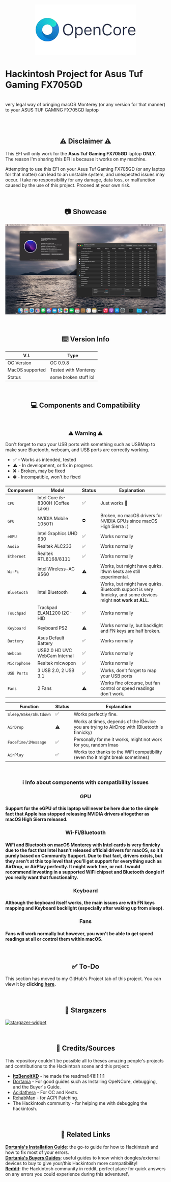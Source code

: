<!-- made by ItzBenoitXD with the help of BlueprintFramework's README -->
<!-- Header -->
<br/><p align="center">
  <picture>
    <img alt="OpenCore Logo" src="./logo.png">  
  </picture>
  # Hackintosh Project for Asus Tuf Gaming FX705GD
  <br/>
  very legal way of bringing macOS Monterey (or any version for that manner) to your ASUS TUF GAMING FX705GD laptop
  <br/><br/>
</p>

<!-- Disclaimer -->
<br/><h2 align="center">⚠️ Disclaimer ⚠️</h2>

This EFI will only work for the **Asus Tuf Gaming FX705GD** laptop **ONLY**. The reason I'm sharing this EFI is because it works on my machine.

Attempting to use this EFI on your Asus Tuf Gaming FX705GD (or any laptop for that matter) can lead to an unstable system, and unexpected issues may occur. I take no responsibility for any damage, data loss, or malfunction caused by the use of this project. Proceed at your own risk.

<!-- Showcase -->
<br/><h2 align="center">📷 Showcase</h2>

![screenshots](./showcase.jpg)

<!-- Version Info -->
<br/><h2 align="center">⌨️ Version Info</h2>

| V.I.       | Type                                           |
| --------------- | ------------------------------------------------ |
| OC Version             | OC 0.9.8             |
| MacOS supported            | Tested with Monterey           |
| Status           | some broken stuff lol      

<!-- Components & Compatibility -->
<br/><h2 align="center">💻 Components and Compatibility</h2>

<br/><h3 align="center">⚠️ Warning ⚠️</h3>
Don't forget to map your USB ports with something such as USBMap to make sure Bluetooth, webcam, and USB ports are correctly working.

- ✅ - Works as intended, tested
- ⚠️ - In development, or fix in progress
- ❌ - Broken, may be fixed
- ⛔ - Incompatible, won't be fixed

| Component       | Model                                           | Status             | Explanation             |
| --------------- | ------------------------------------------------ | --------------- | ---------------          |
| `CPU`             | Intel Core i5-8300H (Coffee Lake)             | ✅             | Just works 🥶 |
| `GPU`             | NVIDIA Mobile 1050Ti                        | ⛔             | Broken, no macOS drivers for NVIDIA GPUs since macOS High Sierra :( |
| `eGPU`            | Intel Graphics UHD 630                       | ✅             | Works normally |
| `Audio`           | Realtek ALC233                                | ✅             | Works normally |
| `Ethernet`        | Realtek RTL8168/8111                         | ✅             | Works normally |
| `Wi-Fi`          | Intel Wireless-AC 9560                  | ⚠️ | Works, but might have quirks. itlwm kexts are still experimental. | 
| `Bluetooth`      | Intel Bluetooth                              | ⚠️ | Works, but might have quirks. Bluetooth support is very finnicky, and some devices might **not work at ALL**. | 
| `Touchpad`       | Trackpad ELAN1200 I2C-HID                    | ✅             | Works normally | 
| `Keyboard`       | Keyboard PS2                                 | ⚠️             | Works normally, but backlight and FN keys are half broken. | 
| `Battery`        | Asus Default Battery                         | ✅             | Works normally | 
| `Webcam`         | USB2.0 HD UVC WebCam Internal                                              | ✅             | Works normally | 
| `Microphone`     | Realtek micwopon                                            | ✅             | Works normally | 
| `USB Ports`     | 3 USB 2.0, 2 USB 3.1                                         | ✅             | Works, don't forget to map your USB ports | 
| `Fans`           | 2 Fans                                              | ⚠️             | Works fine ofcourse, but fan control or speed readings don't work. |

| Function       | Status             | Explanation |  
| --------------- | --------------- | --------------- |
| `Sleep/Wake/Shutdown`  | ✅             | Works perfectly fine. |
| `AirDrop`  | ⚠️             | Works at times, depends of the iDevice you are trying to AirDrop with (Bluetooth is finnicky) |
| `FaceTime/iMessage`  | ✅             | Personally for me it works, might not work for you, random lmao |
| `AirPlay`  | ✅             | Works too thanks to the WiFi compatibility (even tho it might break sometimes) |

<br/><h3 align="center">ℹ️ Info about components with compatibility issues</h3>

<h3 align="center">GPU</h3>

#### Support for the eGPU of this laptop will never be here due to the simple fact that Apple has stopped releasing NVIDIA drivers altogether as macOS High Sierra released.

<h3 align="center">Wi-Fi/Bluetooth</h3>

#### WiFi and Bluetooth on macOS Monterey with Intel cards is very finnicky due to the fact that Intel hasn't released official drivers for macOS, so it's purely based on Community Support. Due to that fact, drivers exists, but they aren't at this top level that you'll get support for everything such as AirDrop, or AirPlay perfectly. It might work fine, or not. I would recommend investing in a supported WiFi chipset and Bluetooth dongle if you really want that functionality.

<h3 align="center">Keyboard</h3>

#### Although the keyboard itself works, the main issues are with FN keys mapping and Keyboard backlight (especially after waking up from sleep).

<h3 align="center">Fans</h3>

#### Fans will work normally but however, you won't be able to get speed readings at all or control them within macOS.

<!-- TO-DO List -->
<br/><h2 align="center">✅ To-Do</h2>

This section has moved to my GitHub's Project tab of this project. You can view it by **clicking [here](https://github.com/users/Lolo280374/projects/2/views/1?layout=board).**

<!-- Stargazers -->
<br/><h2 align="center">🌟 Stargazers</h2>

<a href="https://github.com/Lolo280374/Hackintosh-TUFGAMING-FX705GD/stargazers">
  <picture>
    <source media="(prefers-color-scheme: light)" srcset="http://reporoster.com/stars/Lolo280374/Hackintosh-TUFGAMING-FX705GD">
    <img alt="stargazer-widget" src="https://reporoster.com/stars/dark/Lolo280374/Hackintosh-TUFGAMING-FX705GD">
  </picture>
</a>

<!-- Credits -->
<br/><h2 align="center">💖 Credits/Sources</h2>

This repository couldn't be possible all to theses amazing people's projects and contributions to the Hackintosh scene and this project:
- [**ItzBenoitXD**](https://github.com/ItzBenoitXD) - he made the readme!!41!!1!1!1
- [Dortania](https://dortania.github.io/) - For good guides such as Installing OpeNCore, debugging, and the Buyer's Guide.
- [Acidathera](https://github.com/acidanthera) - For OC and Kexts.
- [RehabMan](https://github.com/RehabMan) - for ACPI Patching.
- The Hackintosh community - for helping me with debugging the hackintosh.

<!-- Related Links -->
<br/><h2 align="center">🔗 Related Links</h2>

[**Dortania's Installation Guide**](https://dortania.github.io/OpenCore-Install-Guide/): the go-to guide for how to Hackintosh and how to fix most of your errors.\
[**Dortania's Buyers Guides**](https://dortania.github.io/getting-started/): useful guides to know which dongles/external devices to buy to give your/this Hackintosh more compatibility!\
[**Reddit**](https://www.reddit.com/r/hackintosh/): the Hackintosh community in reddit, perfect place for quick answers on any errors you could experience during this adventure!\